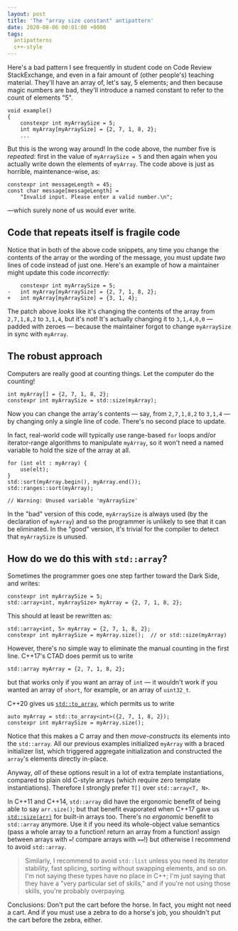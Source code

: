 ```yaml
---
layout: post
title: 'The "array size constant" antipattern'
date: 2020-08-06 00:01:00 +0000
tags:
  antipatterns
  c++-style
---
```


Here's a bad pattern I see frequently in student code on Code Review StackExchange,
and even in a fair amount of (other people's) teaching material.
They'll have an array of, let's say, 5 elements; and then because magic numbers
are bad, they'll introduce a named constant to refer to the count of elements "5".

    void example()
    {
        constexpr int myArraySize = 5;
        int myArray[myArraySize] = {2, 7, 1, 8, 2};
        ...

But this is the wrong way around! In the code above, the number five is _repeated_:
first in the value of `myArraySize = 5` and then again when you
actually write down the elements of `myArray`. The code above is just as
horrible, maintenance-wise, as:

    constexpr int messageLength = 45;
    const char message[messageLength] =
        "Invalid input. Please enter a valid number.\n";

—which surely none of us would ever write.


## Code that repeats itself is fragile code

Notice that in both of the above
code snippets, any time you change the contents of the array or the wording
of the message, you must update _two_ lines of code instead of just one.
Here's an example of how a maintainer might update this code _incorrectly:_

        constexpr int myArraySize = 5;
    -   int myArray[myArraySize] = {2, 7, 1, 8, 2};
    +   int myArray[myArraySize] = {3, 1, 4};

The patch above _looks_ like it's changing the contents of the array from
`2,7,1,8,2` to `3,1,4`, but it's not! It's actually changing it to `3,1,4,0,0`
— padded with zeroes — because the maintainer forgot to change
`myArraySize` in sync with `myArray`.


## The robust approach

Computers are really good at counting things. Let the computer do the counting!

    int myArray[] = {2, 7, 1, 8, 2};
    constexpr int myArraySize = std::size(myArray);

Now you can change the array's contents — say, from `2,7,1,8,2` to `3,1,4` — by
changing only a single line of code. There's no second place to update.

In fact, real-world code will typically use range-based `for` loops and/or iterator-range
algorithms to manipulate `myArray`, so it won't need a named variable to hold
the size of the array at all.

    for (int elt : myArray) {
        use(elt);
    }
    std::sort(myArray.begin(), myArray.end());
    std::ranges::sort(myArray);

    // Warning: Unused variable 'myArraySize'

In the "bad" version of this code, `myArraySize` is always used (by the
declaration of `myArray`) and so the programmer is unlikely to see that it
can be eliminated. In the "good" version, it's trivial for the compiler to
detect that `myArraySize` is unused.


## How do we do this with `std::array`?

Sometimes the programmer goes one step farther toward the Dark Side, and writes:

    constexpr int myArraySize = 5;
    std::array<int, myArraySize> myArray = {2, 7, 1, 8, 2};

This should at least be rewritten as:

    std::array<int, 5> myArray = {2, 7, 1, 8, 2};
    constexpr int myArraySize = myArray.size();  // or std::size(myArray)

However, there's no simple way to eliminate the manual counting in the first line.
C++17's CTAD does permit us to write

    std::array myArray = {2, 7, 1, 8, 2};

but that works only if you want an array of `int` — it wouldn't work if you wanted
an array of `short`, for example, or an array of `uint32_t`.

C++20 gives us [`std::to_array`](https://en.cppreference.com/w/cpp/container/array/to_array),
which permits us to write

    auto myArray = std::to_array<int>({2, 7, 1, 8, 2});
    constexpr int myArraySize = myArray.size();

Notice that this makes a C array and then _move-constructs_ its elements into the `std::array`.
All our previous examples initialized `myArray` with a braced initializer list,
which triggered aggregate initialization and constructed the `array`'s elements directly in-place.

Anyway, _all_ of these options result in a lot of extra template instantiations,
compared to plain old C-style arrays (which require zero template instantiations).
Therefore I strongly prefer `T[]` over `std::array<T, N>`.

In C++11 and C++14, `std::array` did have the ergonomic benefit of being able to say `arr.size()`;
but that benefit evaporated when C++17 gave us [`std::size(arr)`](https://en.cppreference.com/w/cpp/iterator/size)
for built-in arrays too.
There's no _ergonomic_ benefit to `std::array` anymore. Use it if you need its whole-object
value semantics (pass a whole array to a function! return an array from a function!
assign between arrays with `=`! compare arrays with `==`!) but otherwise I recommend
to avoid `std::array`.

> Similarly, I recommend to avoid `std::list` unless you need its
> iterator stability, fast splicing, sorting without swapping elements, and so on.
> I'm not saying these types have no place in C++; I'm just saying that they have
> a "very particular set of skills," and if you're not using those skills,
> you're probably overpaying.

Conclusions: Don't put the cart before the horse. In fact, you might not need a cart.
And if you must use a zebra to do a horse's job, you shouldn't put the cart before the zebra, either.
